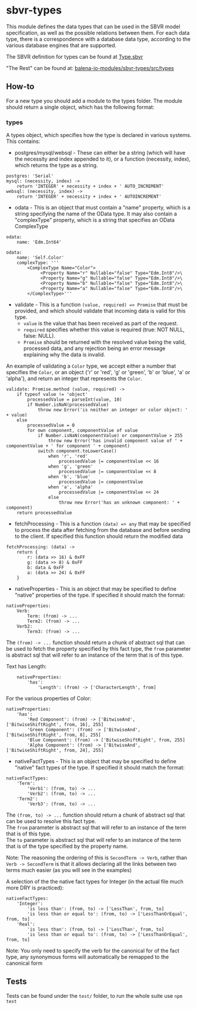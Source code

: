 # sbvr-types

This module defines the data types that can be used in the SBVR model specification, as well as the possible relations between them. For each data type, there is a correspondence with a database data type, according to the various database engines that are supported.

The SBVR definition for types can be found at [Type.sbvr](https://github.com/balena-io-modules/sbvr-types/blob/master/Type.sbvr)

"The Rest" can be found at: [balena-io-modules/sbvr-types/src/types](https://github.com/balena-io-modules/sbvr-types/tree/master/src/types)

## How-to

For a new type you should add a module to the types folder. The module should return a single object, which has the following format:

### types

A types object, which specifies how the type is declared in various systems. This contains:

* postgres/mysql/websql - These can either be a string (which will have the necessity and index appended to it), or a function (necessity, index), which returns the type as a string.

```coffee-script
postgres: 'Serial'
mysql: (necessity, index) ->
	return 'INTEGER' + necessity + index + ' AUTO_INCREMENT'
websql: (necessity, index) ->
	return 'INTEGER' + necessity + index + ' AUTOINCREMENT'
```
* odata - This is an object that must contain a "name" property, which is a string specifying the name of the OData type. It may also contain a "complexType" property, which is a string that specifies an OData ComplexType

```coffee-script
odata:
	name: 'Edm.Int64'
```
```coffee-script
odata:
	name: 'Self.Color'
	complexType: '''
		<ComplexType Name="Color">
			 <Property Name="r" Nullable="false" Type="Edm.Int8"/>\
			 <Property Name="g" Nullable="false" Type="Edm.Int8"/>\
			 <Property Name="b" Nullable="false" Type="Edm.Int8"/>\
			 <Property Name="a" Nullable="false" Type="Edm.Int8"/>\
		</ComplexType>'''
```

* validate - This is a function `(value, required) => Promise` that must be provided, and which should validate that incoming data is valid for this type.
	* `value` is the value that has been received as part of the request.
	* `required` specifies whether this value is required (true: NOT NULL, false: NULL).
	* `Promise` should be returned with the resolved value being the valid, processed data, and any rejection being an error message explaining why the data is invalid.

An example of validating a `Color` type, we accept either a number that specifies the `Color`, or an object {'r' or 'red', 'g' or 'green', 'b' or 'blue', 'a' or 'alpha'}, and return an integer that represents the `Color`.

```coffee-script
validate: Promise.method (value, required) ->
	if typeof value != 'object'
		processedValue = parseInt(value, 10)
		if Number.isNaN(processedValue)
			throw new Error('is neither an integer or color object: ' + value)
	else
		processedValue = 0
		for own component, componentValue of value
			if Number.isNaN(componentValue) or componentValue > 255
				throw new Error('has invalid component value of ' + componentValue + ' for component ' + component)
			switch component.toLowerCase()
				when 'r', 'red'
					processedValue |= componentValue << 16
				when 'g', 'green'
					processedValue |= componentValue << 8
				when 'b', 'blue'
					processedValue |= componentValue
				when 'a', 'alpha'
					processedValue |= componentValue << 24
				else
					throw new Error('has an unknown component: ' + component)
	return processedValue
```

* fetchProcessing - This is a function `(data) => any` that may be specified to process the data after fetching from the database and before sending to the client. If specified this function should return the modified data

```coffee-script
fetchProcessing: (data) ->
	return {
		r: (data >> 16) & 0xFF
		g: (data >> 8) & 0xFF
		b: data & 0xFF
		a: (data >> 24) & 0xFF
	}
```

* nativeProperties - This is an object that may be specified to define "native" properties of the type.
If specified it should match the format:

```coffee-script
nativeProperties:
	Verb:
		Term: (from) -> ...
		Term2: (from) -> ...
	Verb2:
		Term3: (from) -> ...
```

The `(from) -> ...` function should return a chunk of abstract sql that can be used to fetch the property specified by this fact type, the `from` parameter is abstract sql that will refer to an instance of the term that is of this type.

Text has Length:

```coffee-script
	nativeProperties:
		'has':
			'Length': (from) -> ['CharacterLength', from]
```

For the various properties of Color:

```coffee-script
nativeProperties:
	'has':
		'Red Component': (from) -> ['BitwiseAnd', ['BitwiseShiftRight', from, 16], 255]
		'Green Component': (from) -> ['BitwiseAnd', ['BitwiseShiftRight', from, 8], 255]
		'Blue Component': (from) -> ['BitwiseShiftRight', from, 255]
		'Alpha Component': (from) -> ['BitwiseAnd', ['BitwiseShiftRight', from, 24], 255]
```

* nativeFactTypes - This is an object that may be specified to define "native" fact types of the type. If specified it should match the format:

```coffee-script
nativeFactTypes:
	'Term':
		'Verb1': (from, to) -> ...
		'Verb2': (from, to) -> ...
	'Term2':
		'Verb3': (from, to) -> ...
```

The `(from, to) -> ...` function should return a chunk of abstract sql that can be used to resolve this fact type.  
The `from` parameter is abstract sql that will refer to an instance of the term that is of this type.  
The `to`  parameter is abstract sql that will refer to an instance of the term that is of the type specified by the property name.  

Note: The reasoning the ordering of this is `SecondTerm -> Verb`, rather than `Verb -> SecondTerm` is that it allows declaring all the links between two terms much easier (as you will see in the examples)

A selection of the the native fact types for Integer (in the actual file much more DRY is practiced):

```coffee-script
nativeFactTypes:
	'Integer':
		'is less than': (from, to) -> ['LessThan', from, to]
		'is less than or equal to': (from, to) -> ['LessThanOrEqual', from, to]
	'Real':
		'is less than': (from, to) -> ['LessThan', from, to]
		'is less than or equal to': (from, to) -> ['LessThanOrEqual', from, to]
```

Note: You only need to specify the verb for the canonical for of the fact type, any synonymous forms will automatically be remapped to the canonical form

## Tests

Tests can be found under the `test/` folder, to run the whole suite use `npm test`
